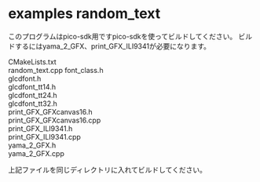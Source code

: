 # examples random_text
  
このプログラムはpico-sdk用ですpico-sdkを使ってビルドしてください。
ビルドするにはyama_2_GFX、print_GFX_ILI9341が必要になります。  
  
CMakeLists.txt  
random_text.cpp
font_class.h  
glcdfont.h  
glcdfont_tt14.h  
glcdfont_tt24.h  
glcdfont_tt32.h  
print_GFX_GFXcanvas16.h  
print_GFX_GFXcanvas16.cpp  
print_GFX_ILI9341.h  
print_GFX_ILI9341.cpp  
yama_2_GFX.h  
yama_2_GFX.cpp  
  
上記ファイルを同じディレクトリに入れてビルドしてください。  
